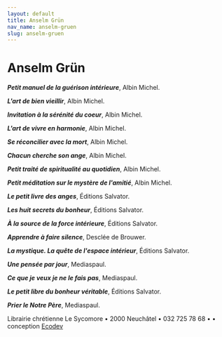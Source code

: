 ```yaml
---
layout: default
title: Anselm Grün
nav_name: anselm-gruen
slug: anselm-gruen
---
```



Anselm Grün
===========

<span style="font-weight: bold;"><span style="font-style: italic;">Petit manuel de la guérison intérieure</span></span>, Albin Michel.

<span style="font-weight: bold;"><span style="font-style: italic;">L'art de bien vieillir</span></span>, Albin Michel.

<span style="font-weight: bold;"><span style="font-style: italic;">Invitation à la sérénité du coeur</span></span>, Albin Michel.

<span style="font-weight: bold;"><span style="font-style: italic;">L'art de vivre en harmonie</span></span>, Albin Michel.

<span style="font-weight: bold;"><span style="font-style: italic;">Se réconcilier avec la mort</span></span>, Albin Michel.

<span style="font-weight: bold;"><span style="font-style: italic;">Chacun cherche son ange</span></span>, Albin Michel.

<span style="font-weight: bold;"><span style="font-style: italic;">Petit traité de spiritualité au quotidien</span></span>, Albin Michel.

<span style="font-weight: bold;"><span style="font-style: italic;">Petit méditation sur le mystère de l'amitié</span></span>, Albin Michel.

<span style="font-weight: bold;"><span style="font-style: italic;">Le petit livre des anges</span></span>, Éditions Salvator.

<span style="font-weight: bold;"><span style="font-style: italic;">Les huit secrets du bonheur</span></span>, Éditions Salvator.

<span style="font-weight: bold;"><span style="font-style: italic;">À la source de la force intérieure</span></span>, Éditions Salvator.<span style="font-weight: bold;"></span>

<span style="font-weight: bold;"><span style="font-style: italic;">Apprendre à faire silence</span></span>, Desclée de Brouwer.

<span style="font-weight: bold;"><span style="font-style: italic;">La mystique. La quête de l'espace intérieur</span></span>, Éditions Salvator.

<span style="font-weight: bold;"><span style="font-style: italic;">Une pensée par jour</span></span>, Mediaspaul.

<span style="font-weight: bold;"><span style="font-style: italic;">Ce que je veux je ne le fais pas</span></span>, Mediaspaul.

<span style="font-weight: bold;"><span style="font-style: italic;">Le petit libre du bonheur véritable</span></span>, Éditions Salvator.

<span style="font-weight: bold;"><span style="font-style: italic;">Prier le Notre Père</span></span>, Mediaspaul.

Librairie chrétienne Le Sycomore • 2000 Neuchâtel • 032 725 78 68 •
• conception [Ecodev](http://ecodev.ch)
